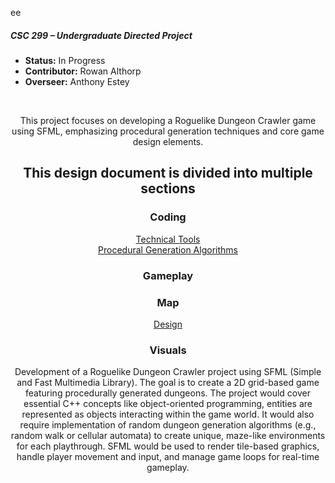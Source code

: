 ee<h5>CSC 299 – Undergraduate Directed Project</h5>

- **Status:** In Progress
- **Contributor:** Rowan Althorp
- **Overseer:** Anthony Estey
<br>
<p align='center'>This project focuses on developing a Roguelike Dungeon Crawler game using SFML, emphasizing procedural generation techniques and core game design elements.</p>

<h2 align='center'> This design document is divided into multiple sections </h2>
<h3 align='center'> Coding </h3>
<div style="text-align: center;"> 
	<a href="./Coding/Technical-Tools">Technical Tools</a><br>
	<a href="./Coding/Procedural-Generation-Algorithms.md">Procedural Generation Algorithms</a> 
</div>
<h3 align='center'> Gameplay </h3>
<h3 align='center'> Map </h3>
<div style="text-align: center;"> 
	<a href="./Map/Design">Design</a><br> 
</div>
<h3 align='center'> Visuals </h3>


<p align='center'> Development of a Roguelike Dungeon Crawler project using SFML (Simple and Fast Multimedia Library). The goal is to create a 2D grid-based game featuring procedurally generated dungeons. The project would cover essential C++ concepts like object-oriented programming, entities are represented as objects interacting within the game world. It would also require implementation of random dungeon generation algorithms (e.g., random walk or cellular automata) to create unique, maze-like environments for each playthrough. SFML would be used to render tile-based graphics, handle player movement and input, and manage game loops for real-time gameplay. </p>
